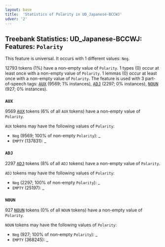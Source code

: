 ```yaml
---
layout: base
title:  'Statistics of Polarity in UD_Japanese-BCCWJ'
udver: '2'
---
```


## Treebank Statistics: UD_Japanese-BCCWJ: Features: `Polarity`

This feature is universal.
It occurs with 1 different values: `Neg`.

12793 tokens (1%) have a non-empty value of `Polarity`.
1 types (0) occur at least once with a non-empty value of `Polarity`.
1 lemmas (0) occur at least once with a non-empty value of `Polarity`.
The feature is used with 3 part-of-speech tags: <tt><a href="ja_bccwj-pos-AUX.html">AUX</a></tt> (9569; 1% instances), <tt><a href="ja_bccwj-pos-ADJ.html">ADJ</a></tt> (2297; 0% instances), <tt><a href="ja_bccwj-pos-NOUN.html">NOUN</a></tt> (927; 0% instances).

### `AUX`

9569 <tt><a href="ja_bccwj-pos-AUX.html">AUX</a></tt> tokens (6% of all `AUX` tokens) have a non-empty value of `Polarity`.

`AUX` tokens may have the following values of `Polarity`:

* `Neg` (9569; 100% of non-empty `Polarity`): _
* `EMPTY` (137831): _

### `ADJ`

2297 <tt><a href="ja_bccwj-pos-ADJ.html">ADJ</a></tt> tokens (8% of all `ADJ` tokens) have a non-empty value of `Polarity`.

`ADJ` tokens may have the following values of `Polarity`:

* `Neg` (2297; 100% of non-empty `Polarity`): _
* `EMPTY` (25197): _

### `NOUN`

927 <tt><a href="ja_bccwj-pos-NOUN.html">NOUN</a></tt> tokens (0% of all `NOUN` tokens) have a non-empty value of `Polarity`.

`NOUN` tokens may have the following values of `Polarity`:

* `Neg` (927; 100% of non-empty `Polarity`): _
* `EMPTY` (368245): _

